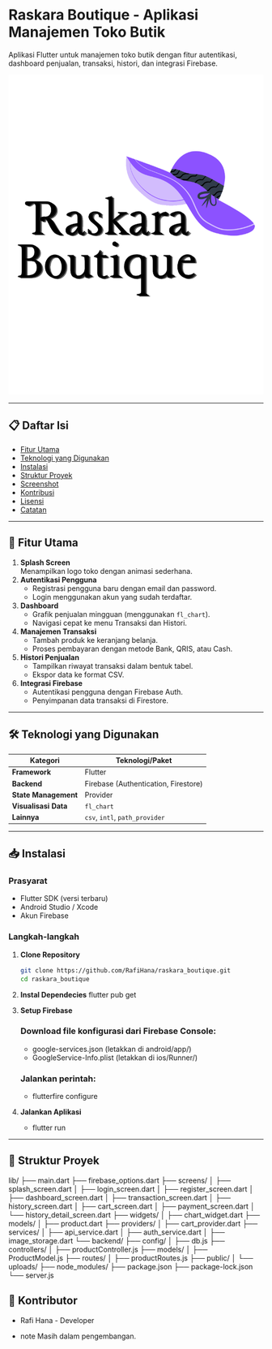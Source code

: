 # Raskara Boutique - Aplikasi Manajemen Toko Butik 

Aplikasi Flutter untuk manajemen toko butik dengan fitur autentikasi, dashboard penjualan, transaksi, histori, dan integrasi Firebase.

![Logo Aplikasi](assets/images/Logo.png)  

---

## 📋 Daftar Isi
- [Fitur Utama](#-fitur-utama)
- [Teknologi yang Digunakan](#-teknologi-yang-digunakan)
- [Instalasi](#-instalasi)
- [Struktur Proyek](#-struktur-proyek)
- [Screenshot](#-screenshot)
- [Kontribusi](#-kontribusi)
- [Lisensi](#-lisensi)
- [Catatan](#-catatan)

---

## 🚀 Fitur Utama
1. **Splash Screen**  
   Menampilkan logo toko dengan animasi sederhana.
2. **Autentikasi Pengguna**  
   - Registrasi pengguna baru dengan email dan password.
   - Login menggunakan akun yang sudah terdaftar.
3. **Dashboard**  
   - Grafik penjualan mingguan (menggunakan `fl_chart`).
   - Navigasi cepat ke menu Transaksi dan Histori.
4. **Manajemen Transaksi**  
   - Tambah produk ke keranjang belanja.
   - Proses pembayaran dengan metode Bank, QRIS, atau Cash.
5. **Histori Penjualan**  
   - Tampilkan riwayat transaksi dalam bentuk tabel.
   - Ekspor data ke format CSV.
6. **Integrasi Firebase**  
   - Autentikasi pengguna dengan Firebase Auth.
   - Penyimpanan data transaksi di Firestore.

---

## 🛠 Teknologi yang Digunakan
| Kategori               | Teknologi/Paket                                                                 |
|------------------------|---------------------------------------------------------------------------------|
| **Framework**          | Flutter                                                                         |
| **Backend**            | Firebase (Authentication, Firestore)                                            |
| **State Management**   | Provider                                                                        |
| **Visualisasi Data**   | `fl_chart`                                                                      |
| **Lainnya**            | `csv`, `intl`, `path_provider`                                                  |

---

## 📥 Instalasi
### Prasyarat
- Flutter SDK (versi terbaru)
- Android Studio / Xcode
- Akun Firebase

### Langkah-langkah
1. **Clone Repository**
   ```bash
   git clone https://github.com/RafiHana/raskara_boutique.git
   cd raskara_boutique

2. **Instal Dependecies**
    flutter pub get

3. **Setup Firebase**
    ### Download file konfigurasi dari Firebase Console:
    - google-services.json (letakkan di android/app/)
    - GoogleService-Info.plist (letakkan di ios/Runner/)

    ### Jalankan perintah:
    - flutterfire configure

4. **Jalankan Aplikasi**
    - flutter run

---

## 📂 Struktur Proyek
   lib/
   ├── main.dart
   ├── firebase_options.dart
   ├── screens/
   │   ├── splash_screen.dart
   │   ├── login_screen.dart
   │   ├── register_screen.dart
   │   ├── dashboard_screen.dart
   │   ├── transaction_screen.dart
   │   ├── history_screen.dart
   │   ├── cart_screen.dart
   │   ├── payment_screen.dart
   │   └── history_detail_screen.dart
   ├── widgets/
   │   ├── chart_widget.dart
   ├── models/
   │   ├── product.dart
   ├── providers/
   │   ├── cart_provider.dart
   ├── services/
   │   ├── api_service.dart
   │   ├── auth_service.dart
   │   ├── image_storage.dart
   └── backend/
      ├── config/
      │   ├── db.js
      ├── controllers/
      │   ├── productController.js
      ├── models/
      │   ├── ProductModel.js
      ├── routes/
      │   ├── productRoutes.js
      ├── public/
      │   └── uploads/
      ├── node_modules/
      ├── package.json
      ├── package-lock.json
      └── server.js


## 🤝 Kontributor
- Rafi Hana - Developer

- note Masih dalam pengembangan.